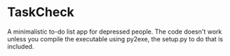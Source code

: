 # TaskCheck
A minimalistic to-do list app for depressed people. The code doesn't work unless you compile the executable using py2exe, the setup.py to do that is included.
